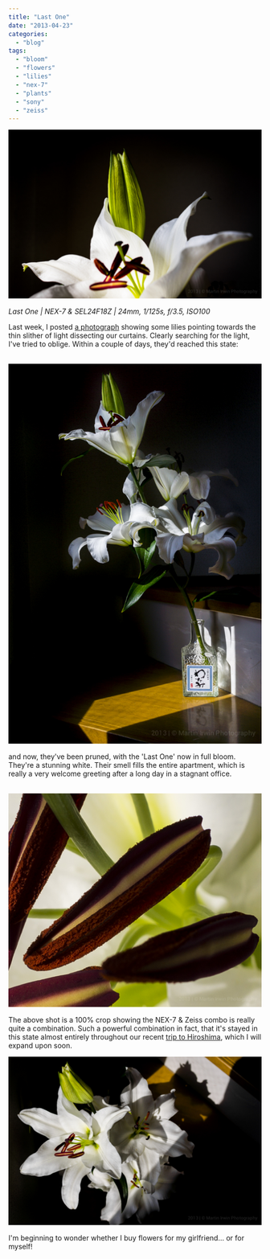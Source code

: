 ```yaml
---
title: "Last One"
date: "2013-04-23"
categories: 
  - "blog"
tags: 
  - "bloom"
  - "flowers"
  - "lilies"
  - "nex-7"
  - "plants"
  - "sony"
  - "zeiss"
---
```


![DSC04624.jpg](/assets/images/26e89-dsc04624.jpg)

_Last One | NEX-7 & SEL24F18Z | 24mm, 1/125s, f/3.5, ISO100_

Last week, I posted [a photograph](/martin-irwin-photography/2013/04/15/in-search-of-light "In search of light") showing some lilies pointing towards the thin slither of light dissecting our curtains. Clearly searching for the light, I've tried to oblige. Within a couple of days, they'd reached this state:

 [![](/assets/images/cfdb9-dsc04619.jpg "Still searching for the light")](https://exportforscript.wordpress.com/wp-content/uploads/2013/04/cfdb9-dsc04619.jpg)

and now, they've been pruned, with the 'Last One' now in full bloom. They're a stunning white. Their smell fills the entire apartment, which is really a very welcome greeting after a long day in a stagnant office.

 [![](/assets/images/89e87-dsc04623.jpg "100% crop")](https://exportforscript.wordpress.com/wp-content/uploads/2013/04/89e87-dsc04623.jpg)

The above shot is a 100% crop showing the NEX-7 & Zeiss combo is really quite a combination. Such a powerful combination in fact, that it's stayed in this state almost entirely throughout our recent [trip to Hiroshima](/martin-irwin-photography/2013/04/22/atomic-bomb-dome-hiroshima-pt-1 "Atomic Bomb Dome [Hiroshima Pt. 1]"), which I will expand upon soon.

[![](/assets/images/311eb-dsc04625.jpg "Top-down")](https://exportforscript.wordpress.com/wp-content/uploads/2013/04/311eb-dsc04625.jpg)

I'm beginning to wonder whether I buy flowers for my girlfriend... or for myself!
